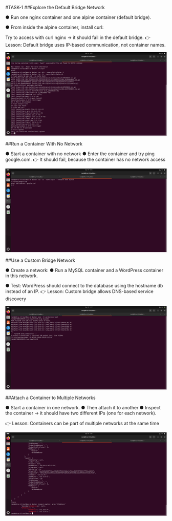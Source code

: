 #TASK-1
##Explore the Default Bridge Network 
 
●  Run one nginx container and one alpine container (default bridge). 
 
●  From inside the alpine container, install curl: 
 
Try to access with curl nginx → it should fail in the default bridge. 
👉 Lesson: Default bridge uses IP-based communication, not container names.

![filters image](https://github.com/Dhruv-prajapati-code/INTERNSHIP-TASKS/blob/b1420ffba8625f46ed30da35d86f22d3d29c719f/1.png)

##Run a Container With No Network 
 
●  Start a container with no network 
●  Enter the container and try ping google.com. 
👉 It should fail, because the container has no network access

![filters image](https://github.com/Dhruv-prajapati-code/INTERNSHIP-TASKS/blob/b1420ffba8625f46ed30da35d86f22d3d29c719f/2.png)

##Use a Custom Bridge Network 
 
●  Create a network: 
●  Run a MySQL container and a WordPress container in this network. 
 
●  Test: WordPress should connect to the database using the hostname db 
instead of an IP. 
 👉 Lesson: Custom bridge allows DNS-based service discovery
 
![filters image](https://github.com/Dhruv-prajapati-code/INTERNSHIP-TASKS/blob/b1420ffba8625f46ed30da35d86f22d3d29c719f/3.png)

##Attach a Container to Multiple Networks 
 
●  Start a container in one network. 
●  Then attach it to another 
●  Inspect the container → it should have two different IPs (one for each 
network). 
 
👉 Lesson: Containers can be part of multiple networks at the same time

![filters image](https://github.com/Dhruv-prajapati-code/INTERNSHIP-TASKS/blob/b1420ffba8625f46ed30da35d86f22d3d29c719f/4-2.png)
